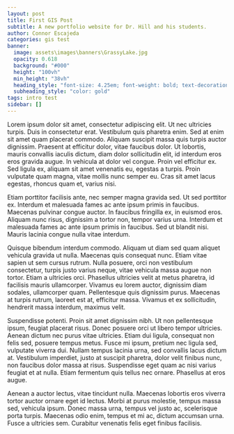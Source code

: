 ```yaml
---
layout: post
title: First GIS Post
subtitle: A new portfolio website for Dr. Hill and his students.
author: Connor Escajeda
categories: gis test
banner:
  image: assets\images\banners\GrassyLake.jpg
  opacity: 0.618
  background: "#000"
  height: "100vh"
  min_height: "38vh"
  heading_style: "font-size: 4.25em; font-weight: bold; text-decoration: underline"
  subheading_style: "color: gold"
tags: intro test
sidebar: []
---
```

Lorem ipsum dolor sit amet, consectetur adipiscing elit. Ut nec ultricies turpis. Duis in consectetur erat. Vestibulum quis pharetra enim. Sed at enim sit amet quam placerat commodo. Aliquam suscipit massa quis turpis auctor dignissim. Praesent at efficitur dolor, vitae faucibus dolor. Ut lobortis, mauris convallis iaculis dictum, diam dolor sollicitudin elit, id interdum eros eros gravida augue. In vehicula at dolor vel congue. Proin vel efficitur ex. Sed ligula ex, aliquam sit amet venenatis eu, egestas a turpis. Proin vulputate quam magna, vitae mollis nunc semper eu. Cras sit amet lacus egestas, rhoncus quam et, varius nisi.

Etiam porttitor facilisis ante, nec semper magna gravida sed. Ut sed porttitor ex. Interdum et malesuada fames ac ante ipsum primis in faucibus. Maecenas pulvinar congue auctor. In faucibus fringilla ex, in euismod eros. Aliquam nunc risus, dignissim a tortor non, tempor varius urna. Interdum et malesuada fames ac ante ipsum primis in faucibus. Sed ut blandit nisi. Mauris lacinia congue nulla vitae interdum.

Quisque bibendum interdum commodo. Aliquam ut diam sed quam aliquet vehicula gravida ut nulla. Maecenas quis consequat nunc. Etiam vitae sapien ut sem cursus rutrum. Nulla posuere, orci non vestibulum consectetur, turpis justo varius neque, vitae vehicula massa augue non tortor. Etiam a ultricies orci. Phasellus ultricies velit at metus pharetra, id facilisis mauris ullamcorper. Vivamus eu lorem auctor, dignissim diam sodales, ullamcorper quam. Pellentesque quis dignissim purus. Maecenas at turpis rutrum, laoreet est at, efficitur massa. Vivamus et ex sollicitudin, hendrerit massa interdum, maximus velit.

Suspendisse potenti. Proin sit amet dignissim nibh. Ut non pellentesque ipsum, feugiat placerat risus. Donec posuere orci ut libero tempor ultricies. Aenean dictum nec purus vitae ultricies. Etiam dui ligula, consequat non felis sed, posuere tempus metus. Fusce mi ipsum, pretium nec ligula sed, vulputate viverra dui. Nullam tempus lacinia urna, sed convallis lacus dictum at. Vestibulum imperdiet, justo at suscipit pharetra, dolor velit finibus nunc, non faucibus dolor massa at risus. Suspendisse eget quam ac nisi varius feugiat et at nulla. Etiam fermentum quis tellus nec ornare. Phasellus at eros augue.

Aenean a auctor lectus, vitae tincidunt nulla. Maecenas lobortis eros viverra tortor auctor ornare eget id lectus. Morbi at purus molestie, tempus massa sed, vehicula ipsum. Donec massa urna, tempus vel justo ac, scelerisque porta turpis. Maecenas odio enim, tempus et mi ac, dictum accumsan urna. Fusce a ultricies sem. Curabitur venenatis felis eget finibus facilisis.
